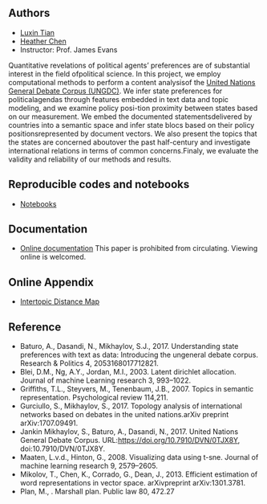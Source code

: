 ## Authors

- [Luxin Tian](https://luxintian.com)
- [Heather Chen](https://github.com/heathercchen/)
- Instructor: Prof. James Evans

Quantitative revelations of political agents’ preferences are of substantial interest in the field ofpolitical science. In this project, we employ computational methods to perform a content analysisof the [United Nations General Debate Corpus (UNGDC)](https://doi.org/10.7910/DVN/0TJX8Y). We infer state preferences for politicalagendas through features embedded in text data and topic modeling, and we examine policy posi-tion proximity between states based on our measurement.  We embed the documented statementsdelivered by countries into a semantic space and infer state blocs based on their policy positionsrepresented by document vectors.  We also present the topics that the states are concerned aboutover the past half-century and investigate international relations in terms of common concerns.Finaly, we evaluate the validity and reliability of our methods and results. 

## Reproducible codes and notebooks
- [Notebooks](../project)

## Documentation
- [Online documentation](./paper.pdf)
This paper is prohibited from circulating. Viewing online is welcomed. 

## Online Appendix
- [Intertopic Distance Map](./pylda_topic.html)

## Reference
- Baturo, A., Dasandi, N., Mikhaylov, S.J., 2017. Understanding state preferences with text as data: Introducing the ungeneral debate corpus. Research & Politics 4, 2053168017712821.
- Blei, D.M., Ng, A.Y., Jordan, M.I., 2003.  Latent dirichlet allocation.  Journal of machine Learning research 3, 993–1022.
- Griffiths, T.L., Steyvers, M., Tenenbaum, J.B., 2007.  Topics in semantic representation.  Psychological review 114,211.
- Gurciullo, S., Mikhaylov, S., 2017. Topology analysis of international networks based on debates in the united nations.arXiv preprint arXiv:1707.09491.
- Jankin Mikhaylov, S., Baturo, A., Dasandi, N., 2017.  United Nations General Debate Corpus.  URL:https://doi.org/10.7910/DVN/0TJX8Y, doi:10.7910/DVN/0TJX8Y.
- Maaten, L.v.d., Hinton, G., 2008. Visualizing data using t-sne. Journal of machine learning research 9, 2579–2605.
- Mikolov, T., Chen, K., Corrado, G., Dean, J., 2013. Efficient estimation of word representations in vector space. arXivpreprint arXiv:1301.3781.
- Plan, M., . Marshall plan. Public law 80, 472.27